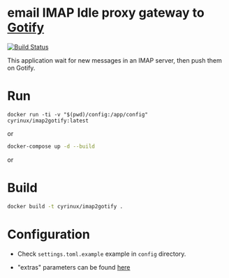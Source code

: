 # email IMAP Idle proxy gateway to [Gotify](https://gotify.net)

[![Build Status](https://travis-ci.org/cyrinux/imap2gotify.svg?branch=master)](https://travis-ci.org/cyrinux/imap2gotify)

This application wait for new messages in an IMAP server, then push them on Gotify.

# Run

```
docker run -ti -v "$(pwd)/config:/app/config" cyrinux/imap2gotify:latest
```

or

```bash
docker-compose up -d --build
```

or

# Build

```bash
docker build -t cyrinux/imap2gotify .
```

# Configuration

- Check `settings.toml.example` example in `config` directory.

- "extras" parameters can be found [here](https://gotify.net/docs/msgextras)
